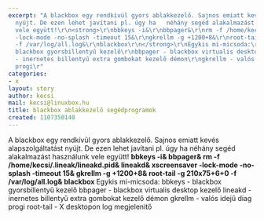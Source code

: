 ```yaml
---
excerpt: "A blackbox egy rendkívül gyors ablakkezelő. Sajnos emiatt kevés alapszolgáltatást
  nyújt. De ezen lehet javítani pl. úgy ha   néhány segéd alakalmazást használunk
  vele együtt!\r\n<strong>\r\nbbkeys -i&\r\nbbpager&\r\nrm -f /home/kecsi/.lineak/lineakd.pid&\r\nlineakd&\r\nxscreensaver
  -lock-mode -no-splash -timeout 15&\r\ngkrellm -g +1200+8&\r\nroot-tail -g 210x75+6+0
  -f /var/log/all.log&\r\nblackbox\r\n</strong>\r\nEgykis mi-micsoda:\r\nbbkeys -
  blackbox gyorsbillentyű kezelő\r\nbbpager - blackbox virtualis desktop kezelő\r\nlineakd
  - inernetes billentyű extra gombokat kezelő démon\r\ngkrellm - valós idejű diag
  progi\r"
categories:
- x
layout: story
author: kecsi
mail: kecsi@linuxbox.hu
title: blackbox ablakkezelő segédprogramok
created: 1107350140
---
```

A blackbox egy rendkívül gyors ablakkezelő. Sajnos emiatt kevés alapszolgáltatást nyújt. De ezen lehet javítani pl. úgy ha   néhány segéd alakalmazást használunk vele együtt!
<strong>
bbkeys -i&
bbpager&
rm -f /home/kecsi/.lineak/lineakd.pid&
lineakd&
xscreensaver -lock-mode -no-splash -timeout 15&
gkrellm -g +1200+8&
root-tail -g 210x75+6+0 -f /var/log/all.log&
blackbox
</strong>
Egykis mi-micsoda:
bbkeys - blackbox gyorsbillentyű kezelő
bbpager - blackbox virtualis desktop kezelő
lineakd - inernetes billentyű extra gombokat kezelő démon
gkrellm - valós idejű diag progi
root-tail - X desktopon log megjelenitő
